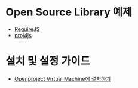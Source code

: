# Open Source Library 예제
- [RequireJS](https://hanjoongcho.github.io/awesome-bokjeong/RequireJS/index)
- [proj4js](https://hanjoongcho.github.io/awesome-bokjeong/proj4js/index)

# 설치 및 설정 가이드
- [Openproject Virtual Machine에 설치하기](openproject_vm.md)
